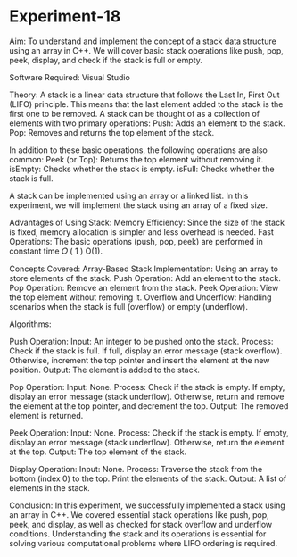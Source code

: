 # Experiment-18
Aim: To understand and implement the concept of a stack data structure using an array in C++. We will cover basic stack operations like push, pop, peek, display, and check if the stack is full or empty.

Software Required: Visual Studio

Theory: A stack is a linear data structure that follows the Last In, First Out (LIFO) principle. This means that the last element added to the stack is the first one to be removed. A stack can be thought of as a collection of elements with two primary operations: Push: Adds an element to the stack. Pop: Removes and returns the top element of the stack.

In addition to these basic operations, the following operations are also common: Peek (or Top): Returns the top element without removing it. isEmpty: Checks whether the stack is empty. isFull: Checks whether the stack is full.

A stack can be implemented using an array or a linked list. In this experiment, we will implement the stack using an array of a fixed size.

Advantages of Using Stack: Memory Efficiency: Since the size of the stack is fixed, memory allocation is simpler and less overhead is needed. Fast Operations: The basic operations (push, pop, peek) are performed in constant time 𝑂 ( 1 ) O(1).

Concepts Covered: Array-Based Stack Implementation: Using an array to store elements of the stack. Push Operation: Add an element to the stack. Pop Operation: Remove an element from the stack. Peek Operation: View the top element without removing it. Overflow and Underflow: Handling scenarios when the stack is full (overflow) or empty (underflow).

Algorithms:

Push Operation: Input: An integer to be pushed onto the stack. Process: Check if the stack is full. If full, display an error message (stack overflow). Otherwise, increment the top pointer and insert the element at the new position. Output: The element is added to the stack.

Pop Operation: Input: None. Process: Check if the stack is empty. If empty, display an error message (stack underflow). Otherwise, return and remove the element at the top pointer, and decrement the top. Output: The removed element is returned.

Peek Operation: Input: None. Process: Check if the stack is empty. If empty, display an error message (stack underflow). Otherwise, return the element at the top. Output: The top element of the stack.

Display Operation: Input: None. Process: Traverse the stack from the bottom (index 0) to the top. Print the elements of the stack. Output: A list of elements in the stack.

Conclusion: In this experiment, we successfully implemented a stack using an array in C++. We covered essential stack operations like push, pop, peek, and display, as well as checked for stack overflow and underflow conditions. Understanding the stack and its operations is essential for solving various computational problems where LIFO ordering is required.
